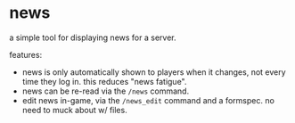# news

a simple tool for displaying news for a server.

features:
* news is only automatically shown to players when it changes, not every time they log in. this reduces "news fatigue".
* news can be re-read via the `/news` command.
* edit news in-game, via the `/news_edit` command and a formspec. no need to muck about w/ files.
